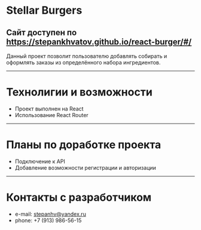 # Stellar Burgers

Сайт доступен по https://stepankhvatov.github.io/react-burger/#/
---

Данный проект позволит пользователю добавлять собирать и оформлять заказы из определённого набора ингредиентов.

---

# Технолигии и возможности

- Проект выполнен на React
- Использование React Router

---

# Планы по доработке проекта

- Подключение к API
- Добавление возможности регистрации и авторизации

---

# Контакты c разработчиком

- e-mail: stepanhv@yandex.ru
- phone: +7 (913) 986-56-15
